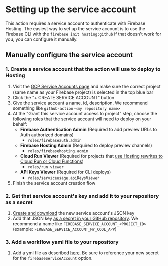 # Setting up the service account

This action requires a service account to authenticate with Firebase Hosting. The easiest way to set up the service account is to use the Firebase CLI with the `firebase init hosting:github` if that doesn't work for you, you can configure it manually.

## Manually configure the service account

### 1. Create a service account that the action will use to deploy to Hosting

1. Visit the [GCP Service Accounts page](https://console.cloud.google.com/iam-admin/serviceaccounts) and make sure the correct project (same name as your Firebase project) is selected in the top blue bar
1. Click the "+ CREATE SERVICE ACCOUNT" button
1. Give the service account a name, id, description. We recommend something like `github-action-<my repository name>`
1. At the "Grant this service account access to project" step, choose the following [roles](https://firebase.google.com/docs/projects/iam/roles-predefined-product) that the service account will need to deploy on your behalf:
   - **Firebase Authentication Admin** (Required to add preview URLs to Auth authorized domains)
      + `roles/firebaseauth.admin`
   - **Firebase Hosting Admin** (Required to deploy preview channels)
      + `roles/firebasehosting.admin`
   - **Cloud Run Viewer** (Required for projects that [use Hosting rewrites to Cloud Run or Cloud Functions](https://firebase.google.com/docs/hosting/serverless-overview))
      + `roles/run.viewer`
   - **API Keys Viewer** (Required for CLI deploys)
      + `roles/serviceusage.apiKeysViewer`
1. Finish the service account creation flow

### 2. Get that service account's key and add it to your repository as a secret

1. [Create and download](https://cloud.google.com/iam/docs/creating-managing-service-account-keys#creating_service_account_keys) the new service account's JSON key
1. Add that JSON key [as a secret in your GitHub repository](https://docs.github.com/en/free-pro-team@latest/actions/reference/encrypted-secrets#creating-encrypted-secrets-for-a-repository). We recommend a name like `FIREBASE_SERVICE_ACCOUNT_<PROJECT_ID>` (example: `FIREBASE_SERVICE_ACCOUNT_MY_COOL_APP`)

### 3. Add a workflow yaml file to your repository

1. Add a yml file as described [here](../README.md#deploy-to-a-new-preview-channel-for-every-pr). Be sure to reference your new secret for the `firebaseServiceAccount` option.
